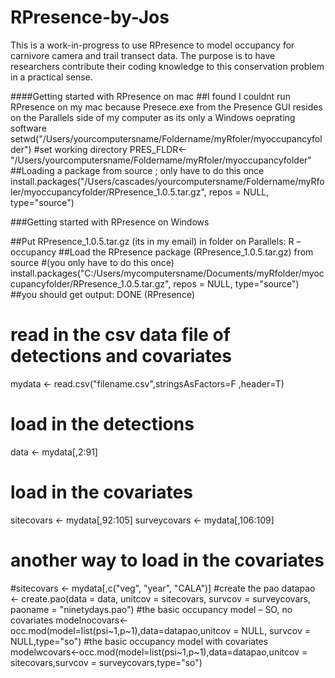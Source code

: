 # RPresence-by-Jos
This is a work-in-progress to use RPresence to model occupancy for carnivore camera and trail transect data. The purpose is to have researchers contribute their coding knowledge to this conservation problem in a practical sense.

####Getting started with RPresence on mac
##I found I couldnt run RPresence on my mac because Presece.exe from the Presence GUI resides on the Parallels side of my computer as its only a Windows oeprating software
setwd("/Users/yourcomputersname/Foldername/myRfoler/myoccupancyfolder") #set working directory
PRES_FLDR<-"/Users/yourcomputersname/Foldername/myRfoler/myoccupancyfolder"
##Loading a package from source ; only have to do this once
install.packages("/Users/cascades/yourcomputersname/Foldername/myRfoler/myoccupancyfolder/RPresence_1.0.5.tar.gz", repos = NULL, type="source")  

###Getting started with RPresence on Windows

##Put RPresence_1.0.5.tar.gz (its in my email) in folder on Parallels: R – occupancy
##Load the RPresence package (RPresence_1.0.5.tar.gz) from source 
#(you only have to do this once)
install.packages("C:/Users/mycomputersname/Documents/myRfolder/myoccupancyfolder/RPresence_1.0.5.tar.gz", repos = NULL, type="source")  
##you should get output: DONE (RPresence)

# read in the csv data file of detections and covariates
mydata <- read.csv("filename.csv",stringsAsFactors=F ,header=T) 
# load in the detections
data <- mydata[,2:91]
# load in the covariates
sitecovars <- mydata[,92:105]
surveycovars <- mydata[,106:109]
# another way to load in the covariates
#sitecovars <- mydata[,c("veg", "year", "CALA")]
#create the pao
datapao <- create.pao(data = data, unitcov = sitecovars, survcov = surveycovars, paoname = "ninetydays.pao")
#the basic occupancy model – SO, no covariates
modelnocovars<-occ.mod(model=list(psi~1,p~1),data=datapao,unitcov = NULL, survcov = NULL,type="so")
#the basic occupancy model with covariates
modelwcovars<-occ.mod(model=list(psi~1,p~1),data=datapao,unitcov = sitecovars,survcov = surveycovars,type="so")
